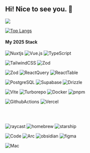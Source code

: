 ## Hi! Nice to see you. 👋

![](https://komarev.com/ghpvc/?username=jakubserwin&style=for-the-badge)

[![Top Langs](https://github-readme-stats.vercel.app/api/top-langs/?username=jakubserwin&layout=compact&exclude_repo=university-courses,Practice)](https://github.com/anuraghazra/github-readme-stats)

#### My 2025 Stack
![Nuxtjs](https://img.shields.io/badge/nuxt-00C58E?style=for-the-badge&logo=nuxt&logoColor=white)
![Vue.js](https://img.shields.io/badge/Vue-35495E?style=for-the-badge&logo=vuedotjs&logoColor=4FC08D)
![TypeScript](https://img.shields.io/badge/typescript-%23007ACC.svg?style=for-the-badge&logo=typescript&logoColor=white)

![TailwindCSS](https://img.shields.io/badge/Tailwind_CSS-38B2AC?style=for-the-badge&logo=tailwind-css&logoColor=white)
![Zod](https://img.shields.io/badge/PrimeVue-10b981?style=for-the-badge&logo=primevue&logoColor=white)

![Zod](https://img.shields.io/badge/Zod-000000?style=for-the-badge&logo=zod&logoColor=3068B7)
![ReactQuery](https://img.shields.io/badge/React_Query-FF4154?style=for-the-badge&logo=reactquery&logoColor=white)
![ReactTable](https://img.shields.io/badge/react%20table-FF4154?style=for-the-badge&logo=reactquery&logoColor=white)

![PostgreSQL](https://img.shields.io/badge/PostgreSQL-316192?style=for-the-badge&logo=postgresql&logoColor=white)
![Supabase](https://img.shields.io/badge/Supabase-181818?style=for-the-badge&logo=supabase&logoColor=white)
![Drizzle](https://img.shields.io/badge/drizzle-C5F74F?style=for-the-badge&logo=drizzle&logoColor=black)

![Vite](https://img.shields.io/badge/Vite-B73BFE?style=for-the-badge&logo=vite&logoColor=FFD62E)
![Turborepo](https://img.shields.io/badge/Turborepo-0C0606?style=for-the-badge&logo=turborepo&logoColor=EF4444)
![Docker](https://img.shields.io/badge/Docker-2CA5E0?style=for-the-badge&logo=docker&logoColor=white)
![pnpm](https://img.shields.io/badge/pnpm-yellow?style=for-the-badge&logo=pnpm&logoColor=white)

![GithubActions](https://img.shields.io/badge/Github%20Actions-282a2e?style=for-the-badge&logo=githubactions&logoColor=367cfe)
![Vercel](https://img.shields.io/badge/Vercel-000000?style=for-the-badge&logo=vercel&logoColor=white)

<br>
<br>

![raycast](https://img.shields.io/badge/raycast-FF6363?style=for-the-badge&logo=raycast&logoColor=white)
![homebrew](https://img.shields.io/badge/homebrew-FBB040?style=for-the-badge&logo=homebrew&logoColor=white)
![starship](https://img.shields.io/badge/starship-DD0B78?style=for-the-badge&logo=starship&logoColor=white)

![Code](https://img.shields.io/badge/VSCode-0078D4?style=for-the-badge&logo=visual-studio-code&logoColor=white)
![Arc](https://img.shields.io/badge/Arc-FF8E91?style=for-the-badge&logo=arc&logoColor=white)
![obsidian](https://img.shields.io/badge/obsidian-7C3AED?style=for-the-badge&logo=obsidian&logoColor=white)
![figma](https://img.shields.io/badge/Figma-F24E1E?style=for-the-badge&logo=figma&logoColor=white)

![Mac](https://img.shields.io/badge/mac%20os-000000?style=for-the-badge&logo=apple&logoColor=white)













